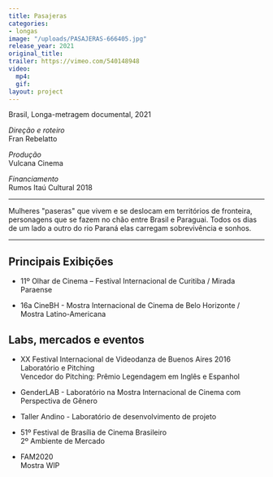 ```yaml
---
title: Pasajeras
categories:
- longas
image: "/uploads/PASAJERAS-666405.jpg"
release_year: 2021
original_title: 
trailer: https://vimeo.com/540148948
video:
  mp4: 
  gif: 
layout: project
---
```


Brasil, Longa-metragem documental, 2021

*Direção e roteiro*\
Fran Rebelatto

*Produção*\
Vulcana Cinema

*Financiamento*\
Rumos Itaú Cultural 2018

---

Mulheres "paseras" que vivem e se deslocam em territórios de fronteira, personagens que se fazem no chão entre Brasil e Paraguai. Todos os dias de um lado a outro do rio Paraná elas carregam sobrevivência e sonhos.

---

## Principais Exibições

* 11º Olhar de Cinema – Festival Internacional de Curitiba / Mirada Paraense

* 16a CineBH - Mostra Internacional de Cinema de Belo Horizonte / Mostra Latino-Americana

## Labs, mercados e eventos

* XX Festival Internacional de Videodanza de Buenos Aires 2016\
  Laboratório e Pitching\
  Vencedor do Pitching: Prêmio Legendagem em Inglês e Espanhol

* GenderLAB - Laboratório na Mostra Internacional de Cinema com Perspectiva de Gênero

* Taller Andino - Laboratório de desenvolvimento de projeto

* 51º Festival de Brasília de Cinema Brasileiro\
  2º Ambiente de Mercado

* FAM2020\
  Mostra WIP